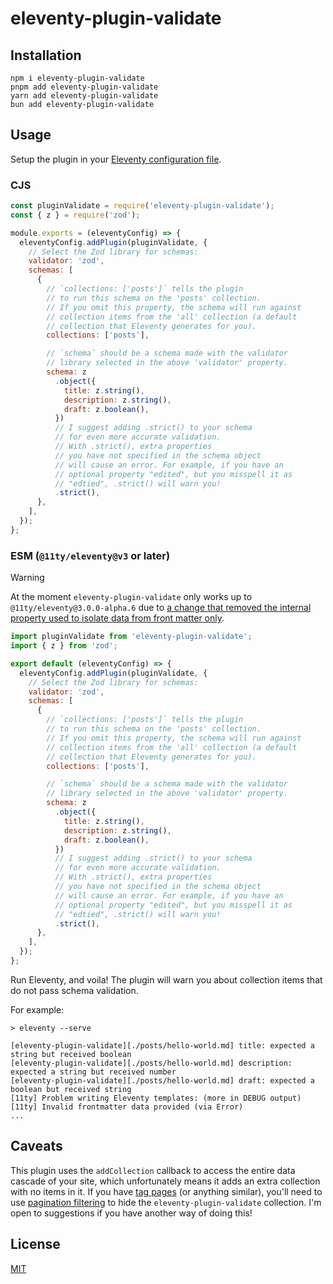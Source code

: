 # eleventy-plugin-validate

## Installation

```
npm i eleventy-plugin-validate
pnpm add eleventy-plugin-validate
yarn add eleventy-plugin-validate
bun add eleventy-plugin-validate
```

## Usage

Setup the plugin in your [Eleventy configuration file](https://www.11ty.dev/docs/config/#default-filenames).

### CJS

```js
const pluginValidate = require('eleventy-plugin-validate');
const { z } = require('zod');

module.exports = (eleventyConfig) => {
  eleventyConfig.addPlugin(pluginValidate, {
    // Select the Zod library for schemas:
    validator: 'zod',
    schemas: [
      {
        // `collections: ['posts']` tells the plugin
        // to run this schema on the 'posts' collection.
        // If you omit this property, the schema will run against
        // collection items from the 'all' collection (a default
        // collection that Eleventy generates for you).
        collections: ['posts'],

        // `schema` should be a schema made with the validator
        // library selected in the above 'validator' property.
        schema: z
          .object({
            title: z.string(),
            description: z.string(),
            draft: z.boolean(),
          })
          // I suggest adding .strict() to your schema
          // for even more accurate validation.
          // With .strict(), extra properties
          // you have not specified in the schema object
          // will cause an error. For example, if you have an
          // optional property "edited", but you misspell it as
          // "edtied", .strict() will warn you!
          .strict(),
      },
    ],
  });
};
```

### ESM (`@11ty/eleventy@v3` or later)

> [!WARNING]
> At the moment `eleventy-plugin-validate` only works up to `@11ty/eleventy@3.0.0-alpha.6` due to [a change that removed the internal property used to isolate data from front matter only](https://github.com/11ty/eleventy/commit/70df967456c73edfa7aa0238b48dc54adb0ee4f1#r141478000).

```js
import pluginValidate from 'eleventy-plugin-validate';
import { z } from 'zod';

export default (eleventyConfig) => {
  eleventyConfig.addPlugin(pluginValidate, {
    // Select the Zod library for schemas:
    validator: 'zod',
    schemas: [
      {
        // `collections: ['posts']` tells the plugin
        // to run this schema on the 'posts' collection.
        // If you omit this property, the schema will run against
        // collection items from the 'all' collection (a default
        // collection that Eleventy generates for you).
        collections: ['posts'],

        // `schema` should be a schema made with the validator
        // library selected in the above 'validator' property.
        schema: z
          .object({
            title: z.string(),
            description: z.string(),
            draft: z.boolean(),
          })
          // I suggest adding .strict() to your schema
          // for even more accurate validation.
          // With .strict(), extra properties
          // you have not specified in the schema object
          // will cause an error. For example, if you have an
          // optional property "edited", but you misspell it as
          // "edtied", .strict() will warn you!
          .strict(),
      },
    ],
  });
};
```

</details>

Run Eleventy, and voila! The plugin will warn you about collection items that do not pass schema validation.

For example:

```
> eleventy --serve

[eleventy-plugin-validate][./posts/hello-world.md] title: expected a string but received boolean
[eleventy-plugin-validate][./posts/hello-world.md] description: expected a string but received number
[eleventy-plugin-validate][./posts/hello-world.md] draft: expected a boolean but received string
[11ty] Problem writing Eleventy templates: (more in DEBUG output)
[11ty] Invalid frontmatter data provided (via Error)
...
```

## Caveats

This plugin uses the `addCollection` callback to access the entire data cascade of your site, which unfortunately means it adds an extra collection with no items in it. If you have [tag pages](https://www.11ty.dev/docs/quicktips/tag-pages/) (or anything similar), you'll need to use [pagination filtering](https://www.11ty.dev/docs/pagination/#filtering-values) to hide the `eleventy-plugin-validate` collection. I'm open to suggestions if you have another way of doing this!

## License

[MIT](LICENSE)

